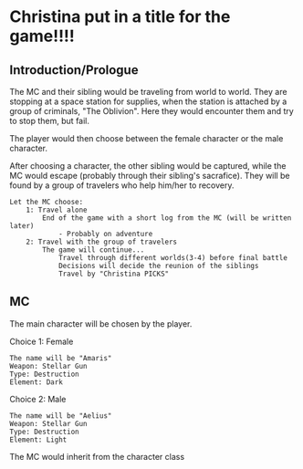 # Christina put in a title for the game!!!!

## Introduction/Prologue

The MC and their sibling would be traveling from world to world. They are stopping at a space station for supplies, when the station is attached by a group of criminals, "The Oblivion". Here they would encounter them and try to stop them, but fail. 

The player would then choose between the female character or the male character.

After choosing a character, the other sibling would be captured, while the MC would escape (probably through their sibling's sacrafice). They will be found by a group of travelers who help him/her to recovery.

    Let the MC choose:
        1: Travel alone
            End of the game with a short log from the MC (will be written later)
                - Probably on adventure
        2: Travel with the group of travelers
            The game will continue...
                Travel through different worlds(3-4) before final battle
                Decisions will decide the reunion of the siblings
                Travel by "Christina PICKS"
    

## MC

The main character will be chosen by the player.

Choice 1: Female
    
    The name will be "Amaris"
    Weapon: Stellar Gun
    Type: Destruction
    Element: Dark

Choice 2: Male

    The name will be "Aelius"
    Weapon: Stellar Gun
    Type: Destruction
    Element: Light

The MC would inherit from the character class